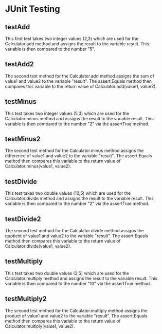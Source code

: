 # JUnit Testing

## testAdd

This first test takes two integer values (2,3) which are used for the Calculator.add method and assigns the result to the variable result. This variable is then compared to the number "5".

## testAdd2

The second test method for the Calculator.add method assigns the sum of value1 and value2 to the variable "result". The assert.Equals method then compares this variable to the return value of Calculator.add(value1, value2).

## testMinus

This test takes two integer values (5,3) which are used for the Calculator.minus method and assigns the result to the variable result. This variable is then compared to the number "2" via the assertTrue method.

## testMinus2

The second test method for the Calculator.minus method assigns the difference of value1 and value2 to the variable "result". The assert.Equals method then compares this variable to the return value of Calculator.minus(value1, value2).

## testDivide

This test takes two double values (10,5) which are used for the Calculator.divide method and assigns the result to the variable result. This variable is then compared to the number "2" via the assertTrue method.

## testDivide2

The second test method for the Calculator.divide method assigns the quotient of value1 and value2 to the variable "result". The assert.Equals method then compares this variable to the return value of Calculator.divide(value1, value2).

## testMultiply

This test takes two double values (2,5) which are used for the Calculator.multiply method and assigns the result to the variable result. This variable is then compared to the number "10" via the assertTrue method.

## testMultiply2

The second test method for the Calculator.multiply method assigns the product of value1 and value2 to the variable "result". The assert.Equals method then compares this variable to the return value of Calculator.multiply(value1, value2).
